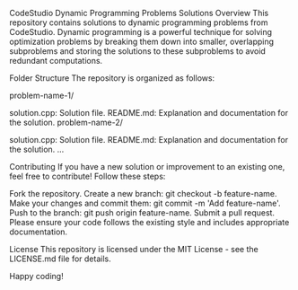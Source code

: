 CodeStudio Dynamic Programming Problems Solutions
Overview
This repository contains solutions to dynamic programming problems from CodeStudio. Dynamic programming is a powerful technique for solving optimization problems by breaking them down into smaller, overlapping subproblems and storing the solutions to these subproblems to avoid redundant computations.

Folder Structure
The repository is organized as follows:

problem-name-1/

solution.cpp: Solution file.
README.md: Explanation and documentation for the solution.
problem-name-2/

solution.cpp: Solution file.
README.md: Explanation and documentation for the solution.
...

Contributing
If you have a new solution or improvement to an existing one, feel free to contribute! Follow these steps:

Fork the repository.
Create a new branch: git checkout -b feature-name.
Make your changes and commit them: git commit -m 'Add feature-name'.
Push to the branch: git push origin feature-name.
Submit a pull request.
Please ensure your code follows the existing style and includes appropriate documentation.

License
This repository is licensed under the MIT License - see the LICENSE.md file for details.

Happy coding!





